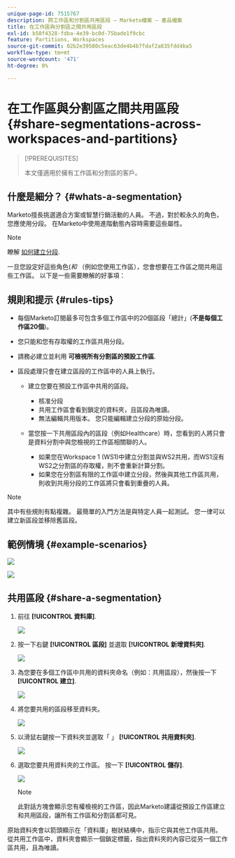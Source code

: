 ```yaml
---
unique-page-id: 7515767
description: 跨工作區和分割區共用區段 — Marketo檔案 — 產品檔案
title: 在工作區與分割區之間共用區段
exl-id: b50f4328-fdba-4e39-bc0d-75bade1f9cbc
feature: Partitions, Workspaces
source-git-commit: 02b2e39580c5eac63de4b4b7fdaf2a835fdd4ba5
workflow-type: tm+mt
source-wordcount: '471'
ht-degree: 0%

---
```


# 在工作區與分割區之間共用區段 {#share-segmentations-across-workspaces-and-partitions}

>[!PREREQUISITES]
>
>本文僅適用於擁有工作區和分割區的客戶。

## 什麼是細分？ {#whats-a-segmentation}

Marketo擅長挑選適合方案或智慧行銷活動的人員。 不過，對於較永久的角色，您應使用分段。 在Marketo中使用進階動態內容時需要這些屬性。

>[!NOTE]
>
>瞭解 [如何建立分段](/help/marketo/product-docs/personalization/segmentation-and-snippets/segmentation/create-a-segmentation.md).

一旦您設定好這些角色(_和_ （例如您使用工作區），您會想要在工作區之間共用這些工作區。 以下是一些需要瞭解的好事項：

## 規則和提示 {#rules-tips}

* 每個Marketo訂閱最多可包含多個工作區中的20個區段「總計」(**不是每個工作區20個**)。
* 您只能和您有存取權的工作區共用分段。
* 請務必建立並利用 **可檢視所有分割區的預設工作區**.

* 區段處理只會在建立區段的工作區中的人員上執行。

   * 建立您要在預設工作區中共用的區段。
      * 核准分段
      * 共用工作區會看到鎖定的資料夾，且區段為唯讀。
      * 無法編輯共用版本。 您只能編輯建立分段的原始分段。

   * 當您按一下共用區段內的區段（例如Healthcare）時，您看到的人將只會是資料分割中與您檢視的工作區相關聯的人。
      * 如果您在Workspace 1 (WS1)中建立分割並與WS2共用，而WS1沒有WS2之分割區的存取權，則不會重新計算分割。
      * 如果您在分割區有限的工作區中建立分段，然後與其他工作區共用，則收到共用分段的工作區將只會看到重疊的人員。

>[!NOTE]
>
>其中有些規則有點複雜。 最簡單的入門方法是與特定人員一起測試。 您一律可以建立新區段並移除舊區段。

## 範例情境 {#example-scenarios}

![](assets/share-segmentations-across-workspaces-and-partitions-1.png)

![](assets/share-segmentations-across-workspaces-and-partitions-2.png)

## 共用區段 {#share-a-segmentation}

1. 前往 **[!UICONTROL 資料庫]**.

   ![](assets/share-segmentations-across-workspaces-and-partitions-3.png)

1. 按一下右鍵 **[!UICONTROL 區段]** 並選取 **[!UICONTROL 新增資料夾]**.

   ![](assets/share-segmentations-across-workspaces-and-partitions-4.png)

1. 為您要在多個工作區中共用的資料夾命名（例如：共用區段），然後按一下 **[!UICONTROL 建立]**.

   ![](assets/share-segmentations-across-workspaces-and-partitions-5.png)

1. 將您要共用的區段移至資料夾。

   ![](assets/share-segmentations-across-workspaces-and-partitions-6.png)

1. 以滑鼠右鍵按一下資料夾並選取「 」 **[!UICONTROL 共用資料夾]**.

   ![](assets/share-segmentations-across-workspaces-and-partitions-7.png)

1. 選取您要共用資料夾的工作區。 按一下 **[!UICONTROL 儲存]**.

   ![](assets/share-segmentations-across-workspaces-and-partitions-8.png)

   >[!NOTE]
   >
   >此對話方塊會顯示您有權檢視的工作區，因此Marketo建議從預設工作區建立和共用區段，讓所有工作區和分割區都可見。

原始資料夾會以箭頭顯示在「資料庫」樹狀結構中，指示它與其他工作區共用。 從共用工作區中，資料夾會顯示一個鎖定標籤，指出資料夾的內容已從另一個工作區共用，且為唯讀。
